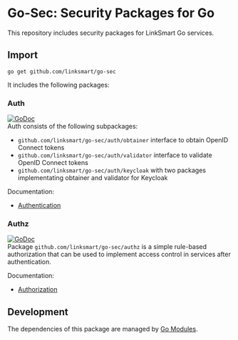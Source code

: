 # Go-Sec: Security Packages for Go
This repository includes security packages for LinkSmart Go services.

## Import
```
go get github.com/linksmart/go-sec
```

It includes the following packages:
### Auth
[![GoDoc](https://godoc.org/github.com/linksmart/go-sec/auth?status.svg)](https://godoc.org/github.com/linksmart/go-sec/auth)  
Auth consists of the following subpackages:
* `github.com/linksmart/go-sec/auth/obtainer` interface to obtain OpenID Connect tokens
* `github.com/linksmart/go-sec/auth/validator` interface to validate OpenID Connect tokens
* `github.com/linksmart/go-sec/auth/keycloak` with two packages implementating obtainer and validator for Keycloak

Documentation:
* [Authentication](https://github.com/linksmart/go-sec/wiki/Authentication)

### Authz
[![GoDoc](https://godoc.org/github.com/linksmart/go-sec/authz?status.svg)](https://godoc.org/github.com/linksmart/go-sec/authz)  
Package `github.com/linksmart/go-sec/authz` is a simple rule-based authorization that can be used to implement access control in services after authentication.


Documentation:
* [Authorization](https://github.com/linksmart/go-sec/wiki/Authorization)

## Development
The dependencies of this package are managed by [Go Modules](https://blog.golang.org/using-go-modules).
